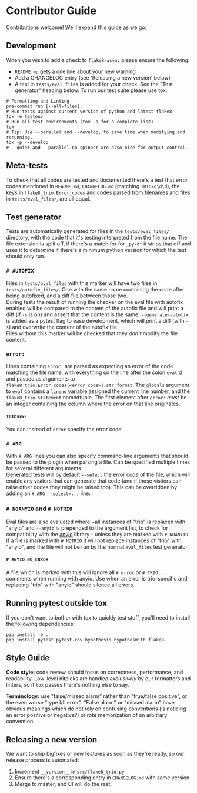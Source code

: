 # Contributor Guide

Contributions welcome!  We'll expand this guide as we go.


## Development

When you wish to add a check to `flake8-async` please ensure the following:

- `README.md` gets a one line about your new warning
- Add a CHANGELOG entry (see 'Releasing a new version' below)
- A test in `tests/eval_files` is added for your check. See the "Test generator" heading below.
To run our test suite please use tox.

```console
# Formatting and Linting
pre-commit run [--all-files]
# Run tests against current version of python and latest flake8
tox -e testenv
# Run all test environments (tox -a for a complete list)
tox
# Tip: Use --parallel and --develop, to save time when modifying and rerunning.
tox -p --develop
# --quiet and --parallel-no-spinner are also nice for output control.
```

## Meta-tests
To check that all codes are tested and documented there's a test that error codes mentioned in `README.md`, `CHANGELOG.md` (matching `TRIO\d\d\d`), the keys in `flake8_trio.Error_codes` and codes parsed from filenames and files in `tests/eval_files/`, are all equal.

## Test generator
Tests are automatically generated for files in the `tests/eval_files/` directory, with the code that it's testing interpreted from the file name. The file extension is split off, if there's a match for for `_py\d*` it strips that off and uses it to determine if there's a minimum python version for which the test should only run.

### `# AUTOFIX`
Files in `tests/eval_files` with this marker will have two files in `tests/autofix_files/`. One with the same name containing the code after being autofixed, and a diff file between those two.  
During tests the result of running the checker on the eval file with autofix enabled will be compared to the content of the autofix file and will print a diff (if `-s` is on) and assert that the content is the same. `--generate-autofix` is added as a pytest flag to ease development, which will print a diff (with `-s`) and overwrite the content of the autofix file.  
Files without this marker will be checked that they *don't* modify the file content.

### `error:`
Lines containing `error:` are parsed as expecting an error of the code matching the file name, with everything on the line after the colon `eval`'d and passed as arguments to `flake8_trio.Error_codes[<error_code>].str_format`. The `globals` argument to `eval` contains a `lineno` variable assigned the current line number, and the `flake8_trio.Statement` namedtuple. The first element after `error:` *must* be an integer containing the column where the error on that line originates.
#### `TRIOxxx:`
You can instead of `error` specify the error code.

### `# ARG`
With `# ARG` lines you can also specify command-line arguments that should be passed to the plugin when parsing a file. Can be specified multiple times for several different arguments.  
Generated tests will by default `--select` the error code of the file, which will enable any visitors that can generate that code (and if those visitors can raise other codes they might be raised too). This can be overridden by adding an `# ARG --select=...` line.

### `# NOANYIO` and `# NOTRIO`
Eval files are also evaluated where ~all instances of "trio" is replaced with "anyio" and `--anyio` is prepended to the argument list, to check for compatibility with the [anyio](https://github.com/agronholm/anyio) library - unless they are marked with `# NOANYIO`.
If a file is marked with `# NOTRIO` it will not replace instances of "trio" with "anyio", and the file will not be run by the normal `eval_files` test generator.
#### `# ANYIO_NO_ERROR`
A file which is marked with this will ignore all `# error` or `# TRIO...` comments when running with anyio. Use when an error is trio-specific and replacing "trio" with "anyio" should silence all errors.

## Running pytest outside tox
If you don't want to bother with tox to quickly test stuff, you'll need to install the following dependencies:
```
pip install -e .
pip install pytest pytest-cov hypothesis hypothesmith flake8
```

## Style Guide

**Code style:** code review should focus on correctness, performance, and readability.
Low-level nitpicks are handled *exclusively* by our formatters and linters, so if
`tox` passes there's nothing else to say.

**Terminology:** use "false/missed alarm" rather than "true/false positive", or the
even worse "type I/II error".  "False alarm" or "missed alarm" have obvious meanings
which do not rely on confusing conventions (is noticing an error positive or negative?)
or rote memorization of an arbitrary convention.


## Releasing a new version
We want to ship bigfixes or new features as soon as they're ready,
so our release process is automated:

1. Increment `__version__` in `src/flake8_trio.py`
2. Ensure there's a corresponding entry in `CHANGELOG.md` with same version
3. Merge to master, and CI will do the rest!

